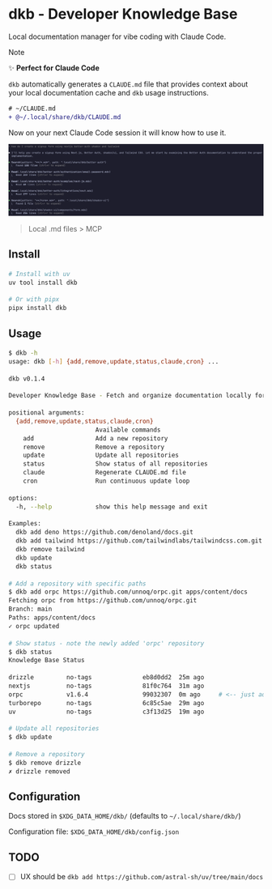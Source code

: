# dkb - Developer Knowledge Base

Local documentation manager for vibe coding with Claude Code.


> [!NOTE]
> ✨ **Perfect for Claude Code**
> 
> `dkb` automatically generates a `CLAUDE.md` file that provides context about your local documentation cache and `dkb` usage instructions.
> 
> ```diff
> # ~/CLAUDE.md
> + @~/.local/share/dkb/CLAUDE.md
> ```
> Now on your next Claude Code session it will know how to use it.

![Claude integration](claude.png)

> Local .md files > MCP

## Install

```bash
# Install with uv
uv tool install dkb

# Or with pipx
pipx install dkb
```

## Usage

```bash
$ dkb -h
usage: dkb [-h] {add,remove,update,status,claude,cron} ...

dkb v0.1.4

Developer Knowledge Base - Fetch and organize documentation locally for vibe coding with Claude Code

positional arguments:
  {add,remove,update,status,claude,cron}
                        Available commands
    add                 Add a new repository
    remove              Remove a repository
    update              Update all repositories
    status              Show status of all repositories
    claude              Regenerate CLAUDE.md file
    cron                Run continuous update loop

options:
  -h, --help            show this help message and exit

Examples:
  dkb add deno https://github.com/denoland/docs.git
  dkb add tailwind https://github.com/tailwindlabs/tailwindcss.com.git src/docs
  dkb remove tailwind
  dkb update
  dkb status

# Add a repository with specific paths
$ dkb add orpc https://github.com/unnoq/orpc.git apps/content/docs
Fetching orpc from https://github.com/unnoq/orpc.git
Branch: main
Paths: apps/content/docs
✓ orpc updated

# Show status - note the newly added 'orpc' repository
$ dkb status
Knowledge Base Status

drizzle         no-tags              eb8d0dd2  25m ago
nextjs          no-tags              81f0c764  31m ago
orpc            v1.6.4               99032307  0m ago     # <-- just added!
turborepo       no-tags              6c85c5ae  29m ago
uv              no-tags              c3f13d25  19m ago

# Update all repositories
$ dkb update

# Remove a repository
$ dkb remove drizzle
✗ drizzle removed
```

## Configuration

Docs stored in `$XDG_DATA_HOME/dkb/` (defaults to `~/.local/share/dkb/`)

Configuration file: `$XDG_DATA_HOME/dkb/config.json`

## TODO

- [ ] UX should be `dkb add https://github.com/astral-sh/uv/tree/main/docs`
